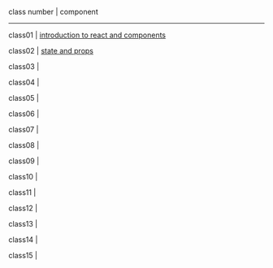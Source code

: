 class number | component

----------------------

class01 | [introduction to react and components](IntroToReact&Components)

class02 | [state and props](StateAndProps)

class03 | []()

class04 | []()

class05 | []()

class06 | []()

class07 | []()

class08 | []()

class09 | []()

class10 | []()

class11 | []()

class12 | []()

class13 | []()

class14 | []()

class15 | []()